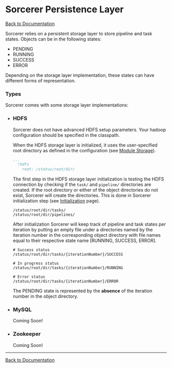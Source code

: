 <!---
  Copyright (c) 2015, Turn Inc. All Rights Reserved.
  Use of this source code is governed by a BSD-style license that can be found
  in the LICENSE file.
-->

# Sorcerer Persistence Layer

[Back to Documentation](README.md)

Sorcerer relies on a persistent storage layer to store pipeline and task states.
Objects can be in the following states:

- PENDING
- RUNNING
- SUCCESS
- ERROR

Depending on the storage layer implementation, these states can have different forms of representation.

### Types

Sorcerer comes with some storage layer implementations:

- ### HDFS

  Sorcerer does not have advanced HDFS setup parameters. Your hadoop configuration should be specified in the classpath.

  When the HDFS storage layer is initialized, it uses the user-specified root directory as defined in the configuration (see [Module Storage](module.md#Storage)).

  ```YAML
  ...
    !hdfs
      root: /status/root/dir/
  ```

  The first step in the HDFS storage layer initialization is testing the HDFS connection by checking if the `task/` and `pipeline/` directories are created. If the root directory or either of the object directories do not exist, Sorcerer will create the directories. This is done in Sorcerer initialization step (see [Initialization](initialization.md) page).

  ```
  /status/root/dir/tasks/
  /status/root/dir/pipelines/
  ```

  After initialization Sorcerer will keep track of pipeline and task states per iteration by putting an empty file under a directories named by the iteration number in the corresponding object directory with file names equal to their respective state name [RUNNING, SUCCESS, ERROR].

  ```
  # Success status
  /status/root/dir/tasks/{iterationNumber}/SUCCESS

  # In progress status
  /status/root/dir/tasks/{iterationNumber}/RUNNING

  # Error status
  /status/root/dir/tasks/{iterationNumber}/ERROR
  ```

  The PENDING state is represented by the **absence** of the iteration number in the object directory.

- ### MySQL

  Coming Soon!

- ### Zookeeper

  Coming Soon!

---
[Back to Documentation](README.md)
